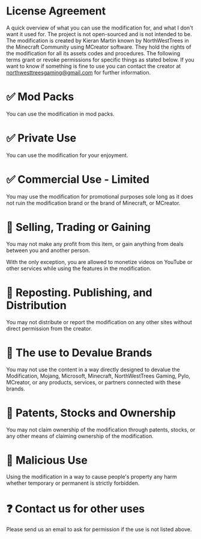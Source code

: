 # License Agreement
A quick overview of what you can use the modification for, and what I don't want it used for. The project is not open-sourced and is not intended to be. 
The modification is created by Kieran Martin known by NorthWestTrees in the Minecraft Community using MCreator software. They hold the rights of the modification for all its assets codes and procedures. 
The following terms grant or revoke permissions for specific things as stated below. If you want to know if something is fine to use you can contact the creator at northwesttreesgaming@gmail.com for further information.

# ✅ Mod Packs  
You can use the modification in mod packs.

# ✅ Private Use  
You can use the modification for your enjoyment.

# ✅ Commercial Use - Limited  
You may use the modification for promotional purposes sole long as it does not ruin the modification brand or the brand of Minecraft, or MCreator.

# 🚫 Selling, Trading or Gaining  
You may not make any profit from this item, or gain anything from deals between you and another person.  
  
With the only exception, you are allowed to monetize videos on YouTube or other services while using the features in the modification.

# 🚫 Reposting. Publishing, and Distribution  
You may not distribute or report the modification on any other sites without direct permission from the creator.

# 🚫 The use to Devalue Brands  
You may not use the content in a way directly designed to devalue the Modification, Mojang, Microsoft, Minecraft, NorthWestTrees Gaming, Pylo, MCreator, or any products, services, or partners connected with these brands.

# 🚫 Patents, Stocks and Ownership  
You may not claim ownership of the modification through patents, stocks, or any other means of claiming ownership of the modification.

# 🚫 Malicious Use  
Using the modification in a way to cause people's property any harm whether temporary or permanent is strictly forbidden.

# ❓ Contact us for other uses  
Please send us an email to ask for permission if the use is not listed above.
